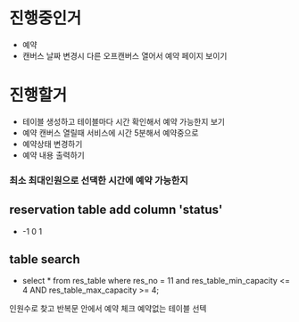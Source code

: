 # 진행중인거 
- 예약 
- 캔버스 날짜 변경시 다른 오프캔버스 열어서 예약 페이지 보이기 


# 진행할거 
- 테이블 생성하고 테이블마다 시간 확인해서 예약 가능한지 보기 
- 예약 캔버스 열릴때 서비스에 시간 5분해서 예약중으로 
- 예약상태 변경하기 
- 예약 내용 출력하기

### 최소 최대인원으로 선댁한 시간에 예약 가능한지 


## reservation table add column 'status' 
- -1 0 1



## table search 
- select * from res_table where res_no = 11 and
res_table_min_capacity <= 4 AND 
res_table_max_capacity >= 4;

인원수로 찾고 반복문 안에서 예약 체크 예약없는 테이블 선텍